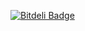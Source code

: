 [![Bitdeli Badge](https://d2weczhvl823v0.cloudfront.net/adkatrit/evolvingmelody.github.com/trend.png)](https://bitdeli.com/free "Bitdeli Badge")


